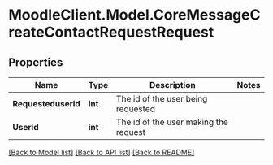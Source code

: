 # MoodleClient.Model.CoreMessageCreateContactRequestRequest

## Properties

Name | Type | Description | Notes
------------ | ------------- | ------------- | -------------
**Requesteduserid** | **int** | The id of the user being requested | 
**Userid** | **int** | The id of the user making the request | 

[[Back to Model list]](../README.md#documentation-for-models) [[Back to API list]](../README.md#documentation-for-api-endpoints) [[Back to README]](../README.md)

